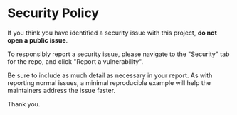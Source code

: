 # Security Policy

If you think you have identified a security issue with this project, **do not open a public issue**.

To responsibly report a security issue, please navigate to the "Security" tab for the repo, and click "Report a vulnerability".

Be sure to include as much detail as necessary in your report. As with reporting normal issues, a minimal reproducible example will help the maintainers address the issue faster.

Thank you.
